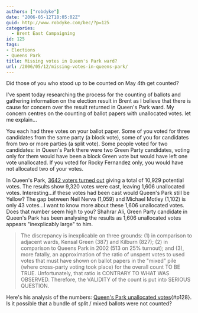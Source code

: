 ```yaml
---
authors: ["robdyke"]
date: "2006-05-12T18:05:02Z"
guid: http://www.robdyke.com/bec/?p=125
categories:
  - Brent East Campaigning
id: 125
tags:
- Elections
- Queens Park
title: Missing votes in Queen's Park ward?
url: /2006/05/12/missing-votes-in-queens-park/
---
```

Did those of you who stood up to be counted on May 4th get counted?

I've spent today researching the process for the counting of ballots and gathering information on the election result in Brent as I believe that there is cause for concern over the result returned in Queen's Park ward. My concern centres on the counting of ballot papers with unallocated votes. let me explain...

You each had three votes on your ballot paper. Some of you voted for three candidates from the same party (a block vote), some of you for candidates from two or more parties (a split vote). Some people voted for two candidates: in Queen's Park there were two Green Party candidates, voting only for them would have been a block Green vote but would have left one vote unallocated. If you voted for Rocky Fernandez only, you would have not allocated two of your votes.

In Queen's Park, [3642 voters turned out](http://www.brent.gov.uk/elections.nsf/031d5c68638196618025664000760871/e9175a18d2181c5a8025714500529c07!OpenDocument&#038;Start=1&#038;Count=60&#038;Expand=14) giving a total of 10,929 potential votes. The results show 9,320 votes were cast, leaving 1,606 unallocated votes. Interesting...if these votes had been cast would Queen's Park still be Yellow? The gap between Neil Nerva (1,059) and Michael Motley (1,102) is only 43 votes...I want to know more about these 1,606 unallocated votes. Does that number seem high to you? Shahrar Ali, Green Party candidate in Queen's Park has been analysing the results as 1,606 unallocated votes appears "inexplicably large" to him.

> The discrepancy is inexplicable on three grounds: (1) in comparison to adjacent wards, Kensal Green (387) and Kilburn (827); (2) in comparison to Queens Park in 2002 (513 on 25% turnout); and (3), more fatally, an approximation of the ratio of unspent votes to used votes that must have shown on ballot papers in the "mixed" pile (where cross-party voting took place) for the overall count TO BE TRUE. Unfortunately, that ratio is CONTRARY TO WHAT WAS OBSERVED. Therefore, the VALIDITY of the count is put into SERIOUS QUESTION.

Here's his analysis of the numbers: [Queen's Park unallocated votes](/pubfiles/2006/05/qp_unspent_13_may.pdf){#p128}. Is it possible that a bundle of split / mixed ballots were not counted?